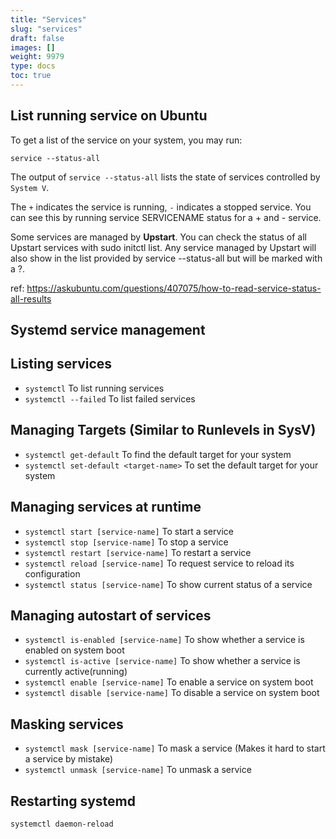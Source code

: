 ```yaml
---
title: "Services"
slug: "services"
draft: false
images: []
weight: 9979
type: docs
toc: true
---
```


## List running service on Ubuntu

To get a list of the service on your system, you may run:

    service --status-all

The output of `service --status-all` lists the state of services controlled by `System V`.

The `+` indicates the service is running, `-` indicates a stopped service. You can see this by running service SERVICENAME status for a + and - service.

Some services are managed by **Upstart**. You can check the status of all Upstart services with sudo initctl list. Any service managed by Upstart will also show in the list provided by service --status-all but will be marked with a ?.

ref: https://askubuntu.com/questions/407075/how-to-read-service-status-all-results

## Systemd service management
## Listing services ##
 - `systemctl` To list running services
 - `systemctl --failed` To list failed services

## Managing Targets (Similar to Runlevels in SysV) ##
 - `systemctl get-default` To find the default target for your system
 - `systemctl set-default <target-name>` To set the default target for your system

## Managing services at runtime ##
  - `systemctl start [service-name]` To start a service
  - `systemctl stop [service-name]` To stop a service
  - `systemctl restart [service-name]` To restart a service
  - `systemctl reload [service-name]` To request service to reload its configuration
  - `systemctl status [service-name]` To show current status of a service

## Managing autostart of services ##
  - `systemctl is-enabled [service-name]` To show whether a service is enabled on system boot
  - `systemctl is-active [service-name]` To show whether a service is currently active(running)
  - `systemctl enable [service-name]` To enable a service on system boot
  - `systemctl disable [service-name]` To disable a service on system boot

## Masking services ##
  - `systemctl mask [service-name]` To mask a service (Makes it hard to start a service by mistake)
  - `systemctl unmask [service-name]` To unmask a service

## Restarting systemd ##
`systemctl daemon-reload`

